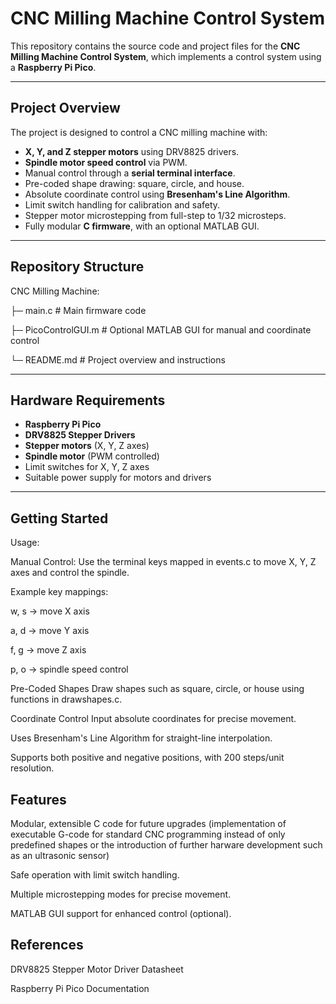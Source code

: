 # CNC Milling Machine Control System

This repository contains the source code and project files for the **CNC Milling Machine Control System**, which implements a control system using a **Raspberry Pi Pico**.

---

## Project Overview

The project is designed to control a CNC milling machine with:

- **X, Y, and Z stepper motors** using DRV8825 drivers.
- **Spindle motor speed control** via PWM.
- Manual control through a **serial terminal interface**.
- Pre-coded shape drawing: square, circle, and house.
- Absolute coordinate control using **Bresenham's Line Algorithm**.
- Limit switch handling for calibration and safety.
- Stepper motor microstepping from full-step to 1/32 microsteps.
- Fully modular **C firmware**, with an optional MATLAB GUI.

---

## Repository Structure

CNC Milling Machine:

├─ main.c # Main firmware code

├─ PicoControlGUI.m # Optional MATLAB GUI for manual and coordinate control

└─ README.md # Project overview and instructions


---

## Hardware Requirements

- **Raspberry Pi Pico**  
- **DRV8825 Stepper Drivers**  
- **Stepper motors** (X, Y, Z axes)  
- **Spindle motor** (PWM controlled)  
- Limit switches for X, Y, Z axes  
- Suitable power supply for motors and drivers  

---

## Getting Started

Usage:

Manual Control:
Use the terminal keys mapped in events.c to move X, Y, Z axes and control the spindle.

Example key mappings:

w, s → move X axis

a, d → move Y axis

f, g → move Z axis

p, o → spindle speed control

Pre-Coded Shapes
Draw shapes such as square, circle, or house using functions in drawshapes.c.

Coordinate Control
Input absolute coordinates for precise movement.

Uses Bresenham's Line Algorithm for straight-line interpolation.

Supports both positive and negative positions, with 200 steps/unit resolution.

## Features
Modular, extensible C code for future upgrades (implementation of executable G-code for standard CNC programming instead of only predefined shapes or the introduction of further harware development such as an ultrasonic sensor)

Safe operation with limit switch handling.

Multiple microstepping modes for precise movement.

MATLAB GUI support for enhanced control (optional).

## References
DRV8825 Stepper Motor Driver Datasheet

Raspberry Pi Pico Documentation

